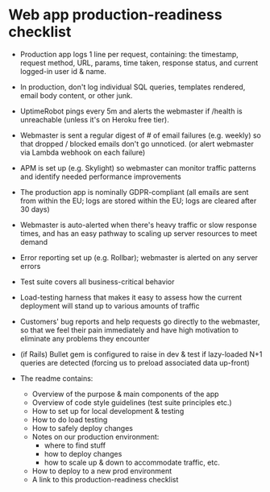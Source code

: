 # Web app production-readiness checklist

* Production app logs 1 line per request, containing: the timestamp, request method, URL, params, time taken, response status, and current logged-in user id & name.

* In production, don't log individual SQL queries, templates rendered, email body content, or other junk.

* UptimeRobot pings every 5m and alerts the webmaster if /health is unreachable (unless it's on Heroku free tier).

* Webmaster is sent a regular digest of # of email failures (e.g. weekly) so that dropped / blocked emails don't go unnoticed. (or alert webmaster via Lambda webhook on each failure)

* APM is set up (e.g. Skylight) so webmaster can monitor traffic patterns and identify needed performance improvements

* The production app is nominally GDPR-compliant (all emails are sent from within the EU; logs are stored within the EU; logs are cleared after 30 days)

* Webmaster is auto-alerted when there's heavy traffic or slow response times, and has an easy pathway to scaling up server resources to meet demand

* Error reporting set up (e.g. Rollbar); webmaster is alerted on any server errors

* Test suite covers all business-critical behavior

* Load-testing harness that makes it easy to assess how the current deployment will stand up to various amounts of traffic

* Customers' bug reports and help requests go directly to the webmaster, so that we feel their pain immediately and have high motivation to eliminate any problems they encounter

* (if Rails) Bullet gem is configured to raise in dev & test if lazy-loaded N+1 queries are detected (forcing us to preload associated data up-front)

* The readme contains:
  - Overview of the purpose & main components of the app
  - Overview of code style guidelines (test suite principles etc.)
  - How to set up for local development & testing
  - How to do load testing
  - How to safely deploy changes
  - Notes on our production environment:
    * where to find stuff
    * how to deploy changes
    * how to scale up & down to accommodate traffic, etc.
  - How to deploy to a new prod environment
  - A link to this production-readiness checklist
